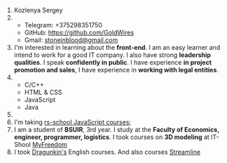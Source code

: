 1. Kozlenya Sergey
2. * Telegram: +375298351750 
   * GitHub: https://github.com/GoldWires 
   * Gmail: stoneinblood@gmail.com
3. I'm interested in learning about the **front-end**. I am an easy learner and intend to work for a good IT company. I also have strong **leadership qualities**. I speak **confidently in public**. I have experience **in project promotion and sales**, I have experience in **working with legal entities**.
4. * C/C++
   * HTML & CSS
   * JavaScript
   * Java
5.  
6. I'm taking [rs-school JavaScript courses](https://rs.school/js/);
7. I am a student of **BSUIR**, 3rd year. I study at the **Faculty of Economics, engineer, programmer, logistics**. I took courses on **3D modeling** at IT-Shool [MyFreedom](https://myfreedom.by/courses/3d) 
8. I took [Dragunkin's](https://dragunkin.by/courses/) English courses. And also courses [Streamline](https://str.by/)
